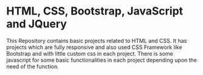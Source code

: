 # HTML, CSS, Bootstrap, JavaScript and JQuery

This Repository contains basic projects related to HTML and CSS. It has projects which are fully responsive and also used CSS Framework like Bootstrap and with little custom css in each project. There is some javascript for some basic functionalities in each project depending upon the need of the function. 
